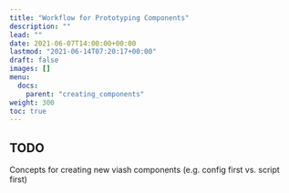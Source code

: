 ```yaml
---
title: "Workflow for Prototyping Components"
description: ""
lead: ""
date: 2021-06-07T14:00:00+00:00
lastmod: "2021-06-14T07:20:17+00:00"
draft: false
images: []
menu:
  docs:
    parent: "creating_components"
weight: 300
toc: true
---
```




## TODO

Concepts for creating new viash components (e.g. config first vs. script
first)
